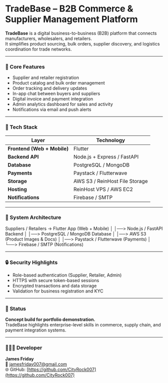 # TradeBase – B2B Commerce & Supplier Management Platform

**TradeBase** is a digital business-to-business (B2B) platform that connects manufacturers, wholesalers, and retailers.  
It simplifies product sourcing, bulk orders, supplier discovery, and logistics coordination for trade networks.

---

### 🏪 Core Features
- Supplier and retailer registration  
- Product catalog and bulk order management  
- Order tracking and delivery updates  
- In-app chat between buyers and suppliers  
- Digital invoice and payment integration  
- Admin analytics dashboard for sales and activity  
- Notifications via email and push alerts  

---

### 🧠 Tech Stack
| Layer | Technology |
|-------|-------------|
| **Frontend (Web + Mobile)** | Flutter |
| **Backend API** | Node.js + Express / FastAPI |
| **Database** | PostgreSQL / MongoDB |
| **Payments** | Paystack / Flutterwave |
| **Storage** | AWS S3 / ReinHost File Storage |
| **Hosting** | ReinHost VPS / AWS EC2 |
| **Notifications** | Firebase / SMTP |

---

### 🧩 System Architecture
Suppliers / Retailers → Flutter App (Web + Mobile)
│
│──> Node.js / FastAPI Backend
│
│──> PostgreSQL / MongoDB Database
│
│──> AWS S3 (Product Images & Docs)
│
│──> Paystack / Flutterwave (Payments)
│
└──> Firebase / SMTP (Notifications)


---

### 🔒 Security Highlights
- Role-based authentication (Supplier, Retailer, Admin)  
- HTTPS with secure token-based sessions  
- Encrypted transactions and data storage  
- Validation for business registration and KYC  

---

### 🧾 Status
**Concept build for portfolio demonstration.**  
TradeBase highlights enterprise-level skills in commerce, supply chain, and payment integration systems.

---

### 👨🏽‍💻 Developer
**James Friday**  
📧 jamesfriday007@gmail.com  
🌐 GitHub: [https://github.com/CityRock007](https://github.com/CityRock007)
